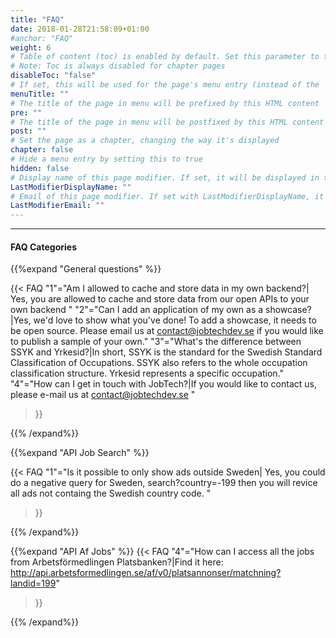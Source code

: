 ```yaml
---
title: "FAQ"
date: 2018-01-28T21:58:09+01:00
#anchor: "FAQ"
weight: 6
# Table of content (toc) is enabled by default. Set this parameter to true to disable it.
# Note: Toc is always disabled for chapter pages
disableToc: "false"
# If set, this will be used for the page's menu entry (instead of the `title` attribute)
menuTitle: ""
# The title of the page in menu will be prefixed by this HTML content
pre: ""
# The title of the page in menu will be postfixed by this HTML content
post: ""
# Set the page as a chapter, changing the way it's displayed
chapter: false
# Hide a menu entry by setting this to true
hidden: false
# Display name of this page modifier. If set, it will be displayed in the footer.
LastModifierDisplayName: ""
# Email of this page modifier. If set with LastModifierDisplayName, it will be displayed in the footer
LastModifierEmail: ""
---
```


  <hr>


#### FAQ Categories

{{%expand "General questions" %}}

{{< FAQ
    "1"="Am I allowed to cache and store data in my own backend?| Yes, you are allowed to cache and store data from our open APIs to your own backend "
    "2"="Can I add an application of my own as a showcase?|Yes, we'd love to show what you've done! To add a showcase, it needs to be open source. Please email us at contact@jobtechdev.se if you would like to publish a sample of your own."
    "3"="What's the difference between SSYK and Yrkesid?|In short, SSYK is the standard for the Swedish Standard Classification of Occupations. SSYK also refers to the whole occupation classification structure. Yrkesid represents a specific occupation."
    "4"="How can I get in touch with JobTech?|If you would like to contact us, please e-mail us at contact@jobtechdev.se "
>}}

{{% /expand%}}

{{%expand "API Job Search" %}}

{{< FAQ
    "1"="Is it possible to only show ads outside Sweden| Yes, you could do a negative query for Sweden, search?country=-199 then you will revice all ads not containg the Swedish country code. "
    
>}}

{{% /expand%}}

{{%expand "API Af Jobs" %}}
{{< FAQ
    "4"="How can I access all the jobs from Arbetsförmedlingen Platsbanken?|Find it here: http://api.arbetsformedlingen.se/af/v0/platsannonser/matchning?landid=199"
>}}

{{% /expand%}}

